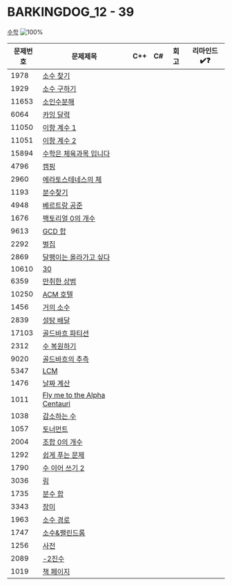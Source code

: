 # BARKINGDOG_12 - 39

[수학](https://github.com/encrypted-def/basic-algo-lecture/blob/master/workbook/0x12.md)
![100%](https://progress-bar.xyz/0/?scale=39&title=progress&width=500&color=babaca&suffix=/39)

| 문제번호 | 문제제목                                            | C++ | C#  | 회고 | 리마인드✔️❓ |
| -------- | --------------------------------------------------- | --- | --- | ---- | ------------ |
| 1978     | [소수 찾기](https://boj.kr/1978)                    |     |     |      |              |
| 1929     | [소수 구하기](https://boj.kr/1929)                  |     |     |      |              |
| 11653    | [소인수분해](https://boj.kr/11653)                  |     |     |      |              |
| 6064     | [카잉 달력](https://boj.kr/6064)                    |     |     |      |              |
| 11050    | [이항 계수 1](https://boj.kr/11050)                 |     |     |      |              |
| 11051    | [이항 계수 2](https://boj.kr/11051)                 |     |     |      |              |
| 15894    | [수학은 체육과목 입니다](https://boj.kr/15894)      |     |     |      |              |
| 4796     | [캠핑](https://boj.kr/4796)                         |     |     |      |              |
| 2960     | [에라토스테네스의 체](https://boj.kr/2960)          |     |     |      |              |
| 1193     | [분수찾기](https://boj.kr/1193)                     |     |     |      |              |
| 4948     | [베르트랑 공준](https://boj.kr/4948)                |     |     |      |              |
| 1676     | [팩토리얼 0의 개수](https://boj.kr/1676)            |     |     |      |              |
| 9613     | [GCD 합](https://boj.kr/9613)                       |     |     |      |              |
| 2292     | [벌집](https://boj.kr/2292)                         |     |     |      |              |
| 2869     | [달팽이는 올라가고 싶다](https://boj.kr/2869)       |     |     |      |              |
| 10610    | [30](https://boj.kr/10610)                          |     |     |      |              |
| 6359     | [만취한 상범](https://boj.kr/6359)                  |     |     |      |              |
| 10250    | [ACM 호텔](https://boj.kr/10250)                    |     |     |      |              |
| 1456     | [거의 소수](https://boj.kr/1456)                    |     |     |      |              |
| 2839     | [설탕 배달](https://boj.kr/2839)                    |     |     |      |              |
| 17103    | [골드바흐 파티션](https://boj.kr/17103)             |     |     |      |              |
| 2312     | [수 복원하기](https://boj.kr/2312)                  |     |     |      |              |
| 9020     | [골드바흐의 추측](https://boj.kr/9020)              |     |     |      |              |
| 5347     | [LCM](https://boj.kr/5347)                          |     |     |      |              |
| 1476     | [날짜 계산](https://boj.kr/1476)                    |     |     |      |              |
| 1011     | [Fly me to the Alpha Centauri](https://boj.kr/1011) |     |     |      |              |
| 1038     | [감소하는 수](https://boj.kr/1038)                  |     |     |      |              |
| 1057     | [토너먼트](https://boj.kr/1057)                     |     |     |      |              |
| 2004     | [조합 0의 개수](https://boj.kr/2004)                |     |     |      |              |
| 1292     | [쉽게 푸는 문제](https://boj.kr/1292)               |     |     |      |              |
| 1790     | [수 이어 쓰기 2](https://boj.kr/1790)               |     |     |      |              |
| 3036     | [링](https://boj.kr/3036)                           |     |     |      |              |
| 1735     | [분수 합](https://boj.kr/1735)                      |     |     |      |              |
| 3343     | [장미](https://boj.kr/3343)                         |     |     |      |              |
| 1963     | [소수 경로](https://boj.kr/1963)                    |     |     |      |              |
| 1747     | [소수&팰린드롬](https://boj.kr/1747)                |     |     |      |              |
| 1256     | [사전](https://boj.kr/1256)                         |     |     |      |              |
| 2089     | [-2진수](https://boj.kr/2089)                       |     |     |      |              |
| 1019     | [책 페이지](https://boj.kr/1019)                    |     |     |      |              |
